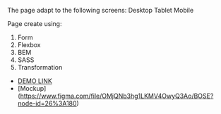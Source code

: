 The page adapt to the following screens:
Desktop
Tablet
Mobile

Page create using: 
1. Form
2. Flexbox
3. BEM
4. SASS
5. Transformation

- [DEMO LINK](https://NatalieHen.github.io/bose-landing/)
- [Mockup] (https://www.figma.com/file/OMjQNb3hg1LKMV4OwyQ3Ao/BOSE?node-id=26%3A180)
